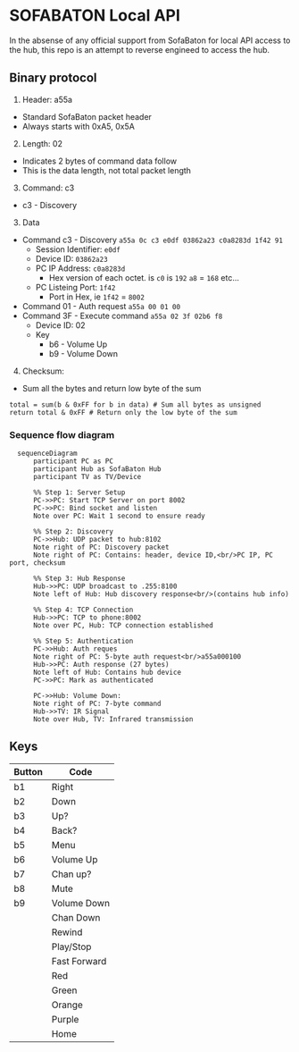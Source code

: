 # SOFABATON Local API

In the absense of any official support from SofaBaton for local API access to the hub, this repo is an attempt to reverse engineed to access the hub.

## Binary protocol

1. Header: a55a
  * Standard SofaBaton packet header
  * Always starts with 0xA5, 0x5A
2. Length: 02
  - Indicates 2 bytes of command data follow
  - This is the data length, not total packet length
3. Command: c3
  - c3 - Discovery
3. Data
  - Command c3 - Discovery `a55a 0c c3 e0df 03862a23 c0a8283d 1f42 91`
    - Session Identifier: `e0df`
    - Device ID: `03862a23`
    - PC IP Address: `c0a8283d`
      - Hex version of each octet.  is `c0` is `192` `a8` = `168` etc...
    - PC Listeing Port: `1f42`
      - Port in Hex, ie `1f42` = `8002` 
  - Command 01 - Auth request `a55a 00 01 00`
  - Command 3F - Execute command `a55a 02 3f 02b6 f8`
    - Device ID: 02
    - Key
      - b6 - Volume Up
      - b9 - Volume Down 
4. Checksum:
  - Sum all the bytes and return low byte of the sum 
```py=
total = sum(b & 0xFF for b in data) # Sum all bytes as unsigned
return total & 0xFF # Return only the low byte of the sum
```
### Sequence flow diagram

```mermaid
  sequenceDiagram
      participant PC as PC
      participant Hub as SofaBaton Hub
      participant TV as TV/Device

      %% Step 1: Server Setup
      PC->>PC: Start TCP Server on port 8002
      PC->>PC: Bind socket and listen
      Note over PC: Wait 1 second to ensure ready

      %% Step 2: Discovery
      PC->>Hub: UDP packet to hub:8102
      Note right of PC: Discovery packet
      Note right of PC: Contains: header, device ID,<br/>PC IP, PC port, checksum

      %% Step 3: Hub Response
      Hub->>PC: UDP broadcast to .255:8100
      Note left of Hub: Hub discovery response<br/>(contains hub info)

      %% Step 4: TCP Connection
      Hub->>PC: TCP to phone:8002
      Note over PC, Hub: TCP connection established

      %% Step 5: Authentication
      PC->>Hub: Auth reques
      Note right of PC: 5-byte auth request<br/>a55a000100
      Hub->>PC: Auth response (27 bytes)
      Note left of Hub: Contains hub device
      PC->>PC: Mark as authenticated

      PC->>Hub: Volume Down:
      Note right of PC: 7-byte command
      Hub->>TV: IR Signal
      Note over Hub, TV: Infrared transmission
```

## Keys

  | Button | Code            |
  |--------|-----------------|
  | b1     | Right           |
  | b2     | Down            |
  | b3     | Up?             |
  | b4     | Back?           |
  | b5     | Menu            |
  | b6     | Volume Up       |
  | b7     | Chan up?        |
  | b8     | Mute            |
  | b9     | Volume Down     |
  |        | Chan Down       |
  |        | Rewind          |
  |        | Play/Stop       |
  |        | Fast Forward    |
  |        | Red             |
  |        | Green           |
  |        | Orange          |
  |        | Purple          |
  |        | Home            |
